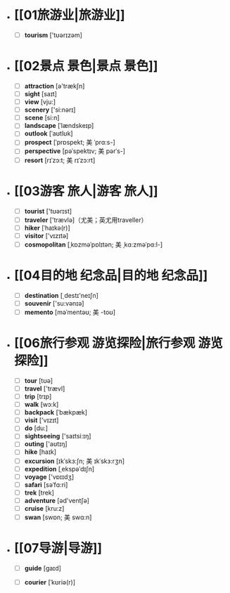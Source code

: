 - # [[01旅游业|旅游业]]
	- [ ] <span class="vocabulary">**tourism**</span> ['tʊərɪzəm]
- # [[02景点 景色|景点 景色]]
	- [ ] <span class="vocabulary">**attraction**</span> [ə'trækʃn]
	- [ ] <span class="vocabulary">**sight**</span> [saɪt]
	- [ ] <span class="vocabulary">**view**</span> [vju:]
	- [ ] <span class="vocabulary">**scenery**</span> ['si:nərɪ]
	- [ ] <span class="vocabulary">**scene**</span> [si:n]
	- [ ] <span class="vocabulary">**landscape**</span> [ˈlændskeɪp]
	- [ ] <span class="vocabulary">**outlook**</span> [ˈaʊtlʊk]
	- [ ] <span class="vocabulary">**prospect**</span> [ˈprɒspekt; 美 ˈprɑ:s-]
	- [ ] <span class="vocabulary">**perspective**</span> [pəˈspektɪv; 美 pərˈs-]
	- [ ] <span class="vocabulary">**resort**</span> [rɪˈzɔ:t; 美 rɪˈzɔ:rt]
- # [[03游客 旅人|游客 旅人]]
	- [ ] <span class="vocabulary">**tourist**</span> ['tʊərɪst]
	- [ ] <span class="vocabulary">**traveler**</span> ['trævlə]（尤美；英尤用traveller）
	- [ ] <span class="vocabulary">**hiker**</span> [ˈhaɪkə(r)]
	- [ ] <span class="vocabulary">**visitor**</span> ['vɪzɪtə]
	- [ ] <span class="vocabulary">**cosmopolitan**</span> [ˌkɒzməˈpɒlɪtən; 美 ˌkɑ:zməˈpɑ:l-]
- # [[04目的地 纪念品|目的地 纪念品]]
	- [ ] <span class="vocabulary">**destination**</span> [͵destɪ'neɪʃn]
	- [ ] <span class="vocabulary">**souvenir**</span> ['su:vənɪə]
	- [ ] <span class="vocabulary">**memento**</span> [məˈmentəʊ; 美 -toʊ]
- # [[06旅行参观 游览探险|旅行参观 游览探险]]
	- [ ] <span class="vocabulary">**tour**</span> [tʊə]
	- [ ] <span class="vocabulary">**travel**</span> ['trævl]
	- [ ] <span class="vocabulary">**trip**</span> [trɪp]
	- [ ] <span class="vocabulary">**walk**</span> [wɔ:k]
	- [ ] <span class="vocabulary">**backpack**</span> [ˈbækpæk]
	- [ ] <span class="vocabulary">**visit**</span> ['vɪzɪt]
	- [ ] <span class="vocabulary">**do**</span> [du:]
	- [ ] <span class="vocabulary">**sightseeing**</span> ['saɪtsi:ɪŋ]
	- [ ] <span class="vocabulary">**outing**</span> ['aʊtɪŋ]
	- [ ] <span class="vocabulary">**hike**</span> [haɪk]
	- [ ] <span class="vocabulary">**excursion**</span> [ɪkˈskɜ:ʃn; 美 ɪkˈskɜ:rʒn]
	- [ ] <span class="vocabulary">**expedition**</span> [ˌekspəˈdɪʃn]
	- [ ] <span class="vocabulary">**voyage**</span> ['vɒɪɪdӡ]
	- [ ] <span class="vocabulary">**safari**</span> [səˈfɑ:ri]
	- [ ] <span class="vocabulary">**trek**</span> [trek]
	- [ ] <span class="vocabulary">**adventure**</span> [əd'ventʃə]
	- [ ] <span class="vocabulary">**cruise**</span> [kru:z]
	- [ ] <span class="vocabulary">**swan**</span> [swɒn; 美 swɑ:n]
- # [[07导游|导游]]
	- [ ] <span class="vocabulary">**guide**</span> [ɡaɪd]
	- [ ] <span class="vocabulary">**courier**</span> [ˈkʊriə(r)]


